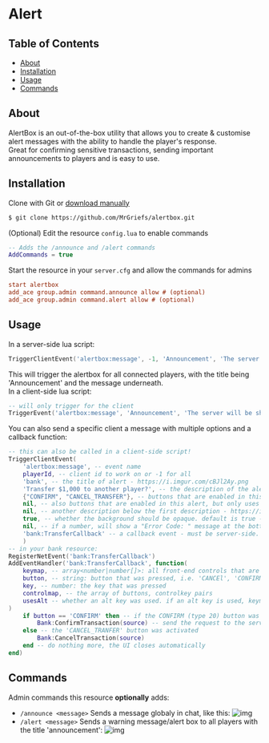 # Alert

## Table of Contents

- [About](#about)
- [Installation](#installation)
- [Usage](#usage)
- [Commands](#commands)

## About

AlertBox is an out-of-the-box utility that allows you to create & customise alert messages with the ability to handle the player's response.  
Great for confirming sensitive transactions, sending important announcements to players and is easy to use.  

## Installation

Clone with Git or [download manually](https://github.com/MrGriefs/alertbox/archive/refs/heads/main.zip)

```bash
$ git clone https://github.com/MrGriefs/alertbox.git
```

(Optional) Edit the resource `config.lua` to enable commands

```lua
-- Adds the /announce and /alert commands
AddCommands = true
```

Start the resource in your `server.cfg` and allow the commands for admins

```cfg
start alertbox
add_ace group.admin command.announce allow # (optional)
add_ace group.admin command.alert allow # (optional)
```

## Usage

In a server-side lua script:  

```lua
TriggerClientEvent('alertbox:message', -1, 'Announcement', 'The server will be shutting down in 5 minutes!')
```

This will trigger the alertbox for all connected players, with the title being 'Announcement' and the message underneath.  
In a client-side lua script:  

```lua
-- will only trigger for the client
TriggerEvent('alertbox:message', 'Announcement', 'The server will be shutting down in 5 minutes!')
```

You can also send a specific client a message with multiple options and a callback function:

```lua
-- this can also be called in a client-side script!
TriggerClientEvent(
    'alertbox:message', -- event name
    playerId, -- client id to work on or -1 for all
    'bank', -- the title of alert - https://i.imgur.com/cBJl2Ay.png
    'Transfer $1,000 to another player?', -- the description of the alert
    {"CONFIRM", "CANCEL_TRANSFER"}, -- buttons that are enabled in this alert - util.lua Buttons for full list
    nil, -- also buttons that are enabled in this alert, but only uses util.lua AltButtons
    nil, -- another description below the first description - https://i.imgur.com/idG7BNe.png
    true, -- whether the background should be opaque. default is true - https://i.imgur.com/h3tcHwU.png
    nil, -- if a number, will show a "Error Code: " message at the bottom left https://i.imgur.com/dg0HQrt.png
    'bank:TransferCallback' -- a callback event - must be server-side. a function can be used if you're triggering 'alertbox:message' on a client
    )
-- in your bank resource:
RegisterNetEvent('bank:TransferCallback')
AddEventHandler('bank:TransferCallback', function(
    keymap, -- array<number|number[]>: all front-end controls that are used - https://docs.fivem.net/docs/game-references/controls/#controls
    button, -- string: button that was pressed, i.e. 'CANCEl', 'CONFIRM', 'CANCEL_TRANFER', etc, check util.lua
    key, -- number: the key that was pressed
    controlmap, -- the array of buttons, controlkey pairs
    usesAlt -- whether an alt key was used. if an alt key is used, keymap, button, key and controlmap will all be relative to the AltButtonControlMap table
)
    if button == 'CONFIRM' then -- if the CONFIRM (type 20) button was activated
        Bank:ConfirmTransaction(source) -- send the request to the server to confirm transfer
    else -- the 'CANCEL_TRANFER' button was activated
        Bank:CancelTransaction(source)
    end -- do nothing more, the UI closes automatically
end)
```

## Commands

Admin commands this resource **optionally** adds:  

* `/announce <message>` Sends a message globaly in chat, like this: ![img](https://i.imgur.com/eUBM56P.png)
* `/alert <message>` Sends a warning message/alert box to all players with the title 'announcement': ![img](https://i.imgur.com/jsejsTZ.png)
